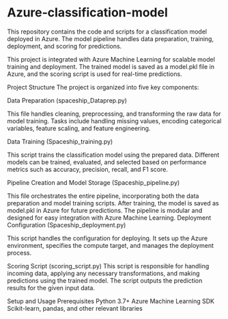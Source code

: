 # Azure-classification-model

This repository contains the code and scripts for a classification model deployed in Azure. The model pipeline handles data preparation, training, deployment, and scoring for predictions.

This project is integrated with Azure Machine Learning for scalable model training and deployment. The trained model is saved as a model.pkl file in Azure, and the scoring script is used for real-time predictions.

Project Structure
The project is organized into five key components:

Data Preparation (spaceship_Dataprep.py)

This file handles cleaning, preprocessing, and transforming the raw data for model training.
Tasks include handling missing values, encoding categorical variables, feature scaling, and feature engineering.

Data Training (Spaceship_training.py)

This script trains the classification model using the prepared data.
Different models can be trained, evaluated, and selected based on performance metrics such as accuracy, precision, recall, and F1 score.

Pipeline Creation and Model Storage (Spaceship_pipeline.py)

This file orchestrates the entire pipeline, incorporating both the data preparation and model training scripts.
After training, the model is saved as model.pkl in Azure for future predictions.
The pipeline is modular and designed for easy integration with Azure Machine Learning.
Deployment Configuration (Spaceship_deployment.py)

This script handles the configuration for deploying.
It sets up the Azure environment, specifies the compute target, and manages the deployment process.

Scoring Script (scoring_script.py)
This script is responsible for handling incoming data, applying any necessary transformations, and making predictions using the trained model.
The script outputs the prediction results for the given input data.

Setup and Usage
Prerequisites
Python 3.7+
Azure Machine Learning SDK
Scikit-learn, pandas, and other relevant libraries
